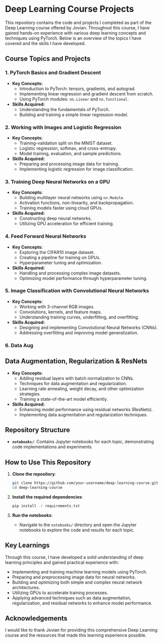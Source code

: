 

# Deep Learning Course Projects

This repository contains the code and projects I completed as part of the Deep Learning course offered by Jovian. Throughout this course, I have gained hands-on experience with various deep learning concepts and techniques using PyTorch. Below is an overview of the topics I have covered and the skills I have developed.

## Course Topics and Projects

### 1. PyTorch Basics and Gradient Descent
- **Key Concepts:**
  - Introduction to PyTorch: tensors, gradients, and autograd.
  - Implementing linear regression and gradient descent from scratch.
  - Using PyTorch modules: `nn.Linear` and `nn.functional`.
- **Skills Acquired:**
  - Understanding the fundamentals of PyTorch.
  - Building and training a simple linear regression model.

### 2. Working with Images and Logistic Regression
- **Key Concepts:**
  - Training-validation split on the MNIST dataset.
  - Logistic regression, softmax, and cross-entropy.
  - Model training, evaluation, and sample predictions.
- **Skills Acquired:**
  - Preparing and processing image data for training.
  - Implementing logistic regression for image classification.

### 3. Training Deep Neural Networks on a GPU
- **Key Concepts:**
  - Building multilayer neural networks using `nn.Module`.
  - Activation functions, non-linearity, and backpropagation.
  - Training models faster using cloud GPUs.
- **Skills Acquired:**
  - Constructing deep neural networks.
  - Utilizing GPU acceleration for efficient training.

### 4. Feed Forward Neural Networks
- **Key Concepts:**
  - Exploring the CIFAR10 image dataset.
  - Creating a pipeline for training on GPUs.
  - Hyperparameter tuning and optimization.
- **Skills Acquired:**
  - Handling and processing complex image datasets.
  - Optimizing model performance through hyperparameter tuning.

### 5. Image Classification with Convolutional Neural Networks
- **Key Concepts:**
  - Working with 3-channel RGB images.
  - Convolutions, kernels, and feature maps.
  - Understanding training curves, underfitting, and overfitting.
- **Skills Acquired:**
  - Designing and implementing Convolutional Neural Networks (CNNs).
  - Addressing overfitting and improving model generalization.

### 6. Data Aug

## Data Augmentation, Regularization & ResNets
- **Key Concepts:**
  - Adding residual layers with batch normalization to CNNs.
  - Techniques for data augmentation and regularization.
  - Learning rate annealing, weight decay, and other optimization strategies.
  - Training a state-of-the-art model efficiently.
- **Skills Acquired:**
  - Enhancing model performance using residual networks (ResNets).
  - Implementing data augmentation and regularization techniques.

## Repository Structure

- **`notebooks/`**: Contains Jupyter notebooks for each topic, demonstrating code implementations and experiments.

## How to Use This Repository

1. **Clone the repository**:
    ```sh
    git clone https://github.com/your-username/deep-learning-course.git
    cd deep-learning-course
    ```

2. **Install the required dependencies**:
    ```sh
    pip install -r requirements.txt
    ```


3. **Run the notebooks**:
    - Navigate to the `notebooks/` directory and open the Jupyter notebooks to explore the code and results for each topic.

## Key Learnings

Through this course, I have developed a solid understanding of deep learning principles and gained practical experience with:
- Implementing and training machine learning models using PyTorch.
- Preparing and preprocessing image data for neural networks.
- Building and optimizing both simple and complex neural network architectures.
- Utilizing GPUs to accelerate training processes.
- Applying advanced techniques such as data augmentation, regularization, and residual networks to enhance model performance.

## Acknowledgements

I would like to thank Jovian for providing this comprehensive Deep Learning course and the resources that made this learning experience possible.
